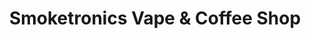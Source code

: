 ---
title: "Smoketronics Vape & Coffee Shop"
url: /croydon/smoketronics-vape-und-coffee-shop/
shop: E-Zigaretten
---
